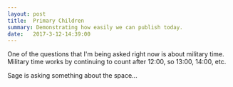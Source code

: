 ```yaml
---
layout: post
title:  Primary Children
summary: Demonstrating how easily we can publish today.
date:   2017-3-12-14:39:00
---
```

One of the questions that I'm being asked right now is about military time.  Military time works by continuing to count after 12:00, so 13:00, 14:00, etc.

Sage is asking something about the space...
